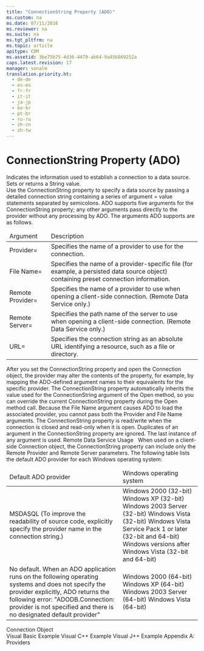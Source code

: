 ```yaml
---
title: "ConnectionString Property (ADO)"
ms.custom: na
ms.date: 07/11/2016
ms.reviewer: na
ms.suite: na
ms.tgt_pltfrm: na
ms.topic: article
apitype: COM
ms.assetid: 3be75b75-4d36-4479-ab64-9a456869252a
caps.latest.revision: 17
manager: sonalm
translation.priority.ht: 
  - de-de
  - es-es
  - fr-fr
  - it-it
  - ja-jp
  - ko-kr
  - pt-br
  - ru-ru
  - zh-cn
  - zh-tw
---
```

# ConnectionString Property (ADO)
<?xml version="1.0" encoding="utf-8"?>
<developerReferenceWithoutSyntaxDocument xmlns="http://ddue.schemas.microsoft.com/authoring/2003/5" xmlns:xlink="http://www.w3.org/1999/xlink" xmlns:xsi="http://www.w3.org/2001/XMLSchema-instance" xsi:schemaLocation="http://ddue.schemas.microsoft.com/authoring/2003/5 http://dduestorage.blob.core.windows.net/ddueschema/developer.xsd">
  <introduction>
    <para>Indicates the information used to establish a connection to a data source.</para>
  </introduction>
  <section>
    <title>Settings and Return Values</title>
    <content>
      <para>Sets or returns a <languageKeyword>String</languageKeyword> value.</para>
    </content>
  </section>
  <languageReferenceRemarks>
    <content>
      <para>Use the <legacyBold>ConnectionString</legacyBold> property to specify a data source by passing a detailed connection string containing a series of <legacyItalic>argument</legacyItalic> <legacyItalic>= value</legacyItalic> statements separated by semicolons.</para>
      <para>ADO supports five arguments for the <legacyBold>ConnectionString</legacyBold> property; any other arguments pass directly to the provider without any processing by ADO. The arguments ADO supports are as follows.</para>
      <table xmlns:caps="http://schemas.microsoft.com/build/caps/2013/11">
        <thead>
          <tr>
            <TD>
              <para>Argument</para>
            </TD>
            <TD>
              <para>Description</para>
            </TD>
          </tr>
        </thead>
        <tbody>
          <tr>
            <TD>
              <para>
                <legacyItalic>Provider=</legacyItalic> </para>
            </TD>
            <TD>
              <para>Specifies the name of a provider to use for the connection.</para>
            </TD>
          </tr>
          <tr>
            <TD>
              <para>
                <legacyItalic>File Name=</legacyItalic> </para>
            </TD>
            <TD>
              <para>Specifies the name of a provider-specific file (for example, a persisted data source object) containing preset connection information.</para>
            </TD>
          </tr>
          <tr>
            <TD>
              <para>
                <legacyItalic>Remote Provider=</legacyItalic> </para>
            </TD>
            <TD>
              <para>Specifies the name of a provider to use when opening a client-side connection. (Remote Data Service only.)</para>
            </TD>
          </tr>
          <tr>
            <TD>
              <para>
                <legacyItalic>Remote Server=</legacyItalic> </para>
            </TD>
            <TD>
              <para>Specifies the path name of the server to use when opening a client-side connection. (Remote Data Service only.)</para>
            </TD>
          </tr>
          <tr>
            <TD>
              <para>
                <legacyItalic>URL=</legacyItalic> </para>
            </TD>
            <TD>
              <para>Specifies the connection string as an absolute URL identifying a resource, such as a file or directory.</para>
            </TD>
          </tr>
        </tbody>
      </table>
      <para>After you set the <legacyBold>ConnectionString</legacyBold> property and open the <legacyLink xlink:href="ef6b1824-5b12-43db-89d7-8f3d13896d4d">Connection</legacyLink> object, the provider may alter the contents of the property, for example, by mapping the ADO-defined argument names to their equivalents for the specific provider.</para>
      <para>The <legacyBold>ConnectionString</legacyBold> property automatically inherits the value used for the <legacyItalic>ConnectionString</legacyItalic> argument of the <legacyLink xlink:href="663defab-5545-4973-9036-24d5882c9737">Open</legacyLink> method, so you can override the current <legacyBold>ConnectionString</legacyBold> property during the <legacyBold>Open</legacyBold> method call.</para>
      <para>Because the <legacyItalic>File Name</legacyItalic> argument causes ADO to load the associated provider, you cannot pass both the <legacyItalic>Provider</legacyItalic> and <legacyItalic>File Name</legacyItalic> arguments.</para>
      <para>The <legacyBold>ConnectionString</legacyBold> property is read/write when the connection is closed and read-only when it is open.</para>
      <para>Duplicates of an argument in the <legacyBold>ConnectionString</legacyBold> property are ignored. The last instance of any argument is used.</para>
      <alert class="note">
        <para> <legacyBold>Remote Data Service Usage</legacyBold>   When used on a client-side <legacyBold>Connection</legacyBold> object, the <legacyBold>ConnectionString</legacyBold> property can include only the <legacyItalic>Remote Provider</legacyItalic> and <legacyItalic>Remote Server</legacyItalic> parameters.</para>
      </alert>
      <para>The following table lists the default ADO provider for each Windows operating system:</para>
      <table xmlns:caps="http://schemas.microsoft.com/build/caps/2013/11">
        <thead>
          <tr>
            <TD>
              <para>Default ADO provider</para>
            </TD>
            <TD>
              <para>Windows operating system </para>
            </TD>
          </tr>
        </thead>
        <tbody>
          <tr>
            <TD>
              <para>MSDASQL</para>
              <para>(To improve the readability of source code, explicitly specify the provider name in the connection string.)</para>
            </TD>
            <TD>
              <para>Windows 2000 (32-bit)</para>
              <para>Windows XP (32-bit)</para>
              <para>Windows 2003 Server (32-bit)</para>
              <para>Windows Vista (32-bit)</para>
              <para>Windows Vista Service Pack 1 or later (32-bit and 64-bit)</para>
              <para>Windows versions after Windows Vista (32-bit and 64-bit)</para>
            </TD>
          </tr>
          <tr>
            <TD>
              <para>No default.</para>
              <para>When an ADO application runs on the following operating systems and does not specify the provider explicitly, ADO returns the following error: "ADODB.Connection: provider is not specified and there is no designated default provider"</para>
            </TD>
            <TD>
              <para>Windows 2000 (64-bit)</para>
              <para>Windows XP (64-bit)</para>
              <para>Windows 2003 Server (64-bit)</para>
              <para>Windows Vista (64-bit)</para>
            </TD>
          </tr>
        </tbody>
      </table>
    </content>
  </languageReferenceRemarks>
  <section>
    <title>Applies To</title>
    <content>
      <para>
        <link xlink:href="ef6b1824-5b12-43db-89d7-8f3d13896d4d">Connection Object</link>
      </para>
    </content>
  </section>
  <relatedTopics>
<link xlink:href="4de7336a-b5ea-43f1-b750-5fa302b5b756">Visual Basic Example</link>
<link xlink:href="c6bd2609-4c49-462f-a1aa-7bee0f615adb">Visual C++ Example</link>
<link xlink:href="4c1e61ed-6569-44a9-b0c8-75b820a64cb6">Visual J++ Example</link>
<link xlink:href="e2581b47-b11e-4e1e-b96c-d39c77c5b48a">Appendix A: Providers</link>
</relatedTopics>
</developerReferenceWithoutSyntaxDocument>